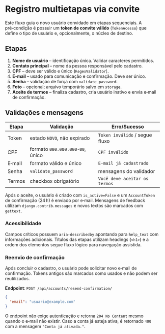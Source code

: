 # Registro multietapas via convite

Este fluxo guia o novo usuário convidado em etapas sequenciais. A pré‑condição é
possuir um **token de convite válido** (`TokenAcesso`) que define o tipo de
usuário e, opcionalmente, o núcleo de destino.

## Etapas

1. **Nome de usuário** – identificação única. Validar caracteres permitidos.
2. **Contato principal** – nome da pessoa responsável pelo cadastro.
3. **CPF** – deve ser válido e único (`RegexValidator`).
4. **E‑mail** – usado para comunicação e confirmação. Deve ser único.
5. **Senha** – validação de força com `validate_password`.
6. **Foto** – opcional; arquivo temporário salvo em `storage`.
7. **Aceite de termos** – finaliza cadastro, cria usuário inativo e envia
   e‑mail de confirmação.

## Validações e mensagens

| Etapa | Validação | Erro/Sucesso |
|-------|-----------|--------------|
| Token | estado `NOVO`, não expirado | `Token inválido` / segue fluxo |
| CPF   | formato `000.000.000-00`, único | `CPF inválido` |
| E‑mail| formato válido e único | `E‑mail já cadastrado` |
| Senha | `validate_password` | mensagens do validador |
| Termos| checkbox obrigatório | `Você deve aceitar os termos` |

Após o aceite, o usuário é criado com `is_active=False` e um `AccountToken` de
confirmação (24 h) é enviado por e‑mail. Mensagens de feedback utilizam
`django.contrib.messages` e novos textos são marcados com `gettext`.

### Acessibilidade

Campos críticos possuem `aria-describedby` apontando para `help_text` com
informações adicionais. Títulos das etapas utilizam headings (`<h1>`) e a ordem
dos elementos segue fluxo lógico para navegação assistida.

### Reenvio de confirmação

Após concluir o cadastro, o usuário pode solicitar novo e‑mail de confirmação.
Tokens antigos são marcados como usados e não podem ser reutilizados.

**Endpoint**: `POST /api/accounts/resend-confirmation/`

```json
{
  "email": "usuario@example.com"
}
```

O endpoint não exige autenticação e retorna `204 No Content` mesmo quando o e‑mail
não existir. Caso a conta já esteja ativa, é retornado `400` com a mensagem
`"Conta já ativada."`.

